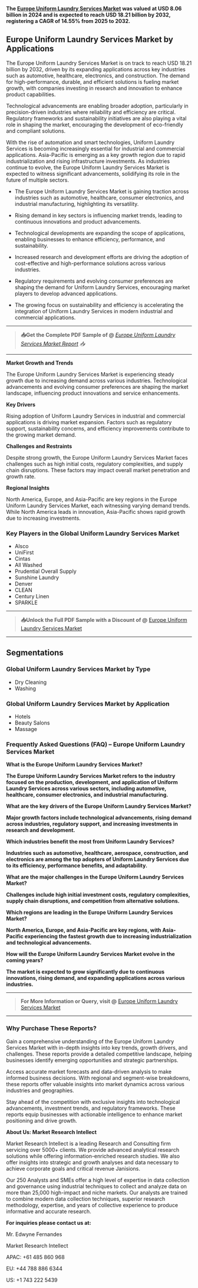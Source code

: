 <p><strong>The <a href="https://www.marketresearchintellect.com/download-sample/?rid=1082555&amp;utm_source=Pulse-April-Europe&amp;utm_medium=852">Europe Uniform Laundry Services Market</a> was valued at USD 8.06 billion in 2024 and is expected to reach USD 18.21 billion by 2032, registering a CAGR of 14.55% from 2025 to 2032.</strong></p><h2>Europe Uniform Laundry Services Market by Applications&nbsp;</h2><p><p>The Europe Uniform Laundry Services Market is on track to reach USD 18.21 billion by 2032, driven by its expanding applications across key industries such as automotive, healthcare, electronics, and construction. The demand for high-performance, durable, and efficient solutions is fueling market growth, with companies investing in research and innovation to enhance product capabilities.</p><p>Technological advancements are enabling broader adoption, particularly in precision-driven industries where reliability and efficiency are critical. Regulatory frameworks and sustainability initiatives are also playing a vital role in shaping the market, encouraging the development of eco-friendly and compliant solutions.</p><p>With the rise of automation and smart technologies, Uniform Laundry Services is becoming increasingly essential for industrial and commercial applications. Asia-Pacific is emerging as a key growth region due to rapid industrialization and rising infrastructure investments. As industries continue to evolve, the Europe Uniform Laundry Services Market is expected to witness significant advancements, solidifying its role in the future of multiple sectors.</p></p><ul><li><p>The Europe Uniform Laundry Services Market is gaining traction across industries such as automotive, healthcare, consumer electronics, and industrial manufacturing, highlighting its versatility.</p></li><li><p>Rising demand in key sectors is influencing market trends, leading to continuous innovations and product advancements.</p></li><li><p>Technological developments are expanding the scope of applications, enabling businesses to enhance efficiency, performance, and sustainability.</p></li><li><p>Increased research and development efforts are driving the adoption of cost-effective and high-performance solutions across various industries.</p></li><li><p>Regulatory requirements and evolving consumer preferences are shaping the demand for Uniform Laundry Services, encouraging market players to develop advanced applications.</p></li><li><p>The growing focus on sustainability and efficiency is accelerating the integration of Uniform Laundry Services in modern industrial and commercial applications.</p></li></ul><hr /><blockquote><p><strong><span class="font-[700]">📥Get the Complete PDF Sample of @ </span></strong><em><span class="font-[700]"><a href="https://www.marketresearchintellect.com/download-sample/?rid=1082555&amp;utm_source=Pulse-April-Europe&amp;utm_medium=852" target="_blank" data-tracking-control-name="article-ssr-frontend-pulse_little-text-block" data-tracking-will-navigate="" data-test-link="">Europe Uniform Laundry Services Market Report</a>&nbsp;📥</span></em></p></blockquote><hr /><p class="" data-start="77" data-end="360"><strong data-start="77" data-end="105">Market Growth and Trends</strong></p><p class="" data-start="77" data-end="360">The Europe Uniform Laundry Services Market is experiencing steady growth due to increasing demand across various industries. Technological advancements and evolving consumer preferences are shaping the market landscape, influencing product innovations and service enhancements.</p><p class="" data-start="362" data-end="606"><strong data-start="362" data-end="377">Key Drivers</strong></p><p class="" data-start="362" data-end="606">Rising adoption of Uniform Laundry Services in industrial and commercial applications is driving market expansion. Factors such as regulatory support, sustainability concerns, and efficiency improvements contribute to the growing market demand.</p><p class="" data-start="608" data-end="849"><strong data-start="608" data-end="637">Challenges and Restraints</strong></p><p class="" data-start="608" data-end="849">Despite strong growth, the Europe Uniform Laundry Services Market faces challenges such as high initial costs, regulatory complexities, and supply chain disruptions. These factors may impact overall market penetration and growth rate.</p><p class="" data-start="851" data-end="1095"><strong data-start="851" data-end="872">Regional Insights</strong></p><p class="" data-start="851" data-end="1095">North America, Europe, and Asia-Pacific are key regions in the Europe Uniform Laundry Services Market, each witnessing varying demand trends. While North America leads in innovation, Asia-Pacific shows rapid growth due to increasing investments.</p><p><h3>Key Players in the Global Uniform Laundry Services Market </h3><ul><li>Alsco</li><li> UniFirst</li><li> Cintas</li><li> All Washed</li><li> Prudential Overall Supply</li><li> Sunshine Laundry</li><li> Denver</li><li> CLEAN</li><li> Century Linen</li><li> SPARKLE</li></ul></p><hr /><blockquote><p><strong>📥Unlock the Full PDF Sample with a Discount of @</strong> <a href="https://www.marketresearchintellect.com/ask-for-discount/?rid=1082555&amp;utm_source=Pulse-April-Europe&amp;utm_medium=852">Europe Uniform Laundry Services Market</a></p></blockquote><hr /><p><h2>Segmentations</h2><h3>Global Uniform Laundry Services Market by Type</h3><ul><li>Dry Cleaning</li><li>Washing</li></ul><h3>Global Uniform Laundry Services Market by Application</h3><ul><li>Hotels</li><li>Beauty Salons</li><li>Massage</li></ul></p><h3><strong>Frequently Asked Questions (FAQ) &ndash; Europe Uniform Laundry Services Market</strong></h3><p><strong>What is the Europe Uniform Laundry Services Market?</strong></p><p><strong>The Europe Uniform Laundry Services Market refers to the industry focused on the production, development, and application of Uniform Laundry Services across various sectors, including automotive, healthcare, consumer electronics, and industrial manufacturing.</strong></p><p><strong>What are the key drivers of the Europe Uniform Laundry Services Market?</strong></p><p><strong>Major growth factors include technological advancements, rising demand across industries, regulatory support, and increasing investments in research and development.</strong></p><p><strong>Which industries benefit the most from Uniform Laundry Services?</strong></p><p><strong>Industries such as automotive, healthcare, aerospace, construction, and electronics are among the top adopters of Uniform Laundry Services due to its efficiency, performance benefits, and adaptability.</strong></p><p><strong>What are the major challenges in the Europe Uniform Laundry Services Market?</strong></p><p><strong>Challenges include high initial investment costs, regulatory complexities, supply chain disruptions, and competition from alternative solutions.</strong></p><p><strong>Which regions are leading in the Europe Uniform Laundry Services Market?</strong></p><p><strong>North America, Europe, and Asia-Pacific are key regions, with Asia-Pacific experiencing the fastest growth due to increasing industrialization and technological advancements.</strong></p><p><strong>How will the Europe Uniform Laundry Services Market evolve in the coming years?</strong></p><p><strong>The market is expected to grow significantly due to continuous innovations, rising demand, and expanding applications across various industries.</strong></p><hr /><blockquote><p><span class="font-[700]"><strong>For More Information or Query, visit&nbsp;@</strong>&nbsp;</span><span class="font-[700]"><a href="https://www.marketresearchintellect.com/product/uniform-laundry-services-market/?utm_source=Linkedin&utm_medium=852" target="_blank" data-tracking-control-name="article-ssr-frontend-pulse_little-text-block" data-tracking-will-navigate="" data-test-link="">Europe Uniform Laundry Services Market</a></span></p></blockquote><hr /><h3><strong data-start="0" data-end="31">Why Purchase These Reports?</strong></h3><p class="" data-start="35" data-end="297">Gain a comprehensive understanding of the Europe Uniform Laundry Services Market with in-depth insights into key trends, growth drivers, and challenges. These reports provide a detailed competitive landscape, helping businesses identify emerging opportunities and strategic partnerships.</p><p class="" data-start="299" data-end="540">Access accurate market forecasts and data-driven analysis to make informed business decisions. With regional and segment-wise breakdowns, these reports offer valuable insights into market dynamics across various industries and geographies.</p><p class="" data-start="542" data-end="784">Stay ahead of the competition with exclusive insights into technological advancements, investment trends, and regulatory frameworks. These reports equip businesses with actionable intelligence to enhance market positioning and drive growth.</p><p><strong><span class="font-[700]">About Us: Market Research Intellect</span></strong></p><p><span class="">Market Research Intellect is a leading Research and Consulting firm servicing over 5000+ clients. We provide advanced analytical research solutions while offering information-enriched research studies.&nbsp;</span>We also offer insights into strategic and growth analyses and data necessary to achieve corporate goals and critical revenue Janisions.</p><p><span class="">Our 250 Analysts and SMEs offer a high level of expertise in data collection and governance using industrial techniques to collect and analyze data on more than 25,000 high-impact and niche markets. Our analysts are trained to combine modern data collection techniques, superior research methodology, expertise, and years of collective experience to produce informative and accurate research.</span></p><p><strong>For inquiries please contact us at:</strong></p><p>Mr. Edwyne Fernandes</p><p>Market Research Intellect</p><p>APAC: +61 485 860 968</p><p>EU: +44 788 886 6344</p><p>US: +1 743 222 5439</p>